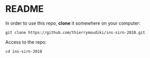 # README

In order to use this repo, __clone__ it somewhere on your computer: 

```
git clone https://github.com/thierrymoudiki/ins-sirn-2018.git
```

Access to the repo: 

```
cd ins-sirn-2018
```

